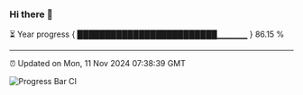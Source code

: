 ### Hi there 👋

⏳ Year progress { █████████████████████████▁▁▁▁▁ } 86.15 %

---

⏰ Updated on Mon, 11 Nov 2024 07:38:39 GMT

![Progress Bar CI](https://github.com/IshwaranRudhara/GIT-ACTION/workflows/Progress%20Bar%20CI/badge.svg)
